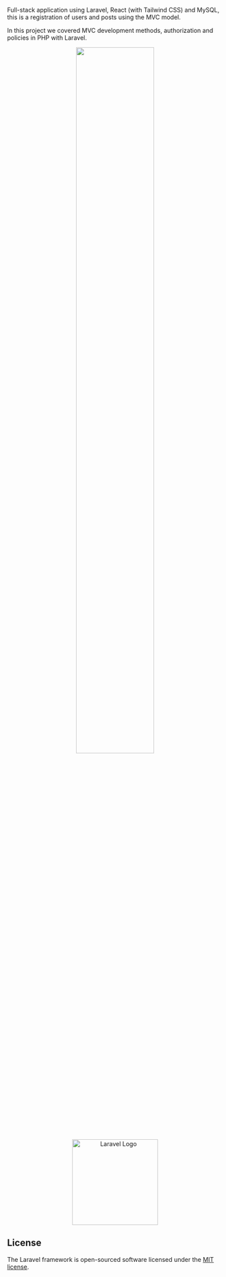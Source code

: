 <p>Full-stack application using Laravel, React (with Tailwind CSS) and MySQL, this is a registration of users and posts using the MVC model.</p>

<p>In this project we covered MVC development methods, authorization and policies in PHP with Laravel.</p>

<div align="center">
    <img src="https://user-images.githubusercontent.com/64506852/215158729-bfe9f66e-2516-46ff-aa86-5e8cc4d59e40.gif" style="height: 65%; width: 60%;"/>
</div>

<p align="center"><a href="https://laravel.com" target="_blank"><img src="https://raw.githubusercontent.com/laravel/art/master/logo-lockup/5%20SVG/2%20CMYK/1%20Full%20Color/laravel-logolockup-cmyk-red.svg" width="200" alt="Laravel Logo"></a></p>

## License

The Laravel framework is open-sourced software licensed under the [MIT license](https://opensource.org/licenses/MIT).
